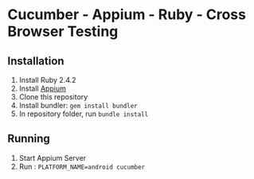 # Cucumber - Appium - Ruby - Cross Browser Testing

## Installation

1. Install Ruby 2.4.2
2. Install [Appium](http://appium.io/) 
3. Clone this repository
4. Install bundler: `gem install bundler`
5. In repository folder, run `bundle install`

## Running

1. Start Appium Server
2. Run : `PLATFORM_NAME=android cucumber`
